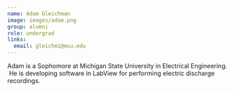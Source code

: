 ```yaml
---
name: Adam Gleichman
image: images/adam.png
group: alumni
role: undergrad
links:
  email: gleichm1@msu.edu
---
```


Adam is a Sophomore at Michigan State University in Electrical Engineering.  He is developing software in LabView for performing electric discharge recordings.

